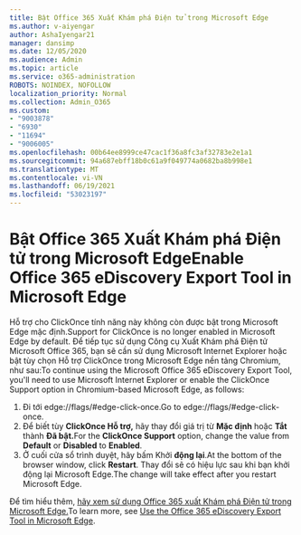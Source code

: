 ```yaml
---
title: Bật Office 365 Xuất Khám phá Điện tử trong Microsoft Edge
ms.author: v-aiyengar
author: AshaIyengar21
manager: dansimp
ms.date: 12/05/2020
ms.audience: Admin
ms.topic: article
ms.service: o365-administration
ROBOTS: NOINDEX, NOFOLLOW
localization_priority: Normal
ms.collection: Admin_O365
ms.custom:
- "9003878"
- "6930"
- "11694"
- "9006005"
ms.openlocfilehash: 00b64ee8999ce47cac1f36a8fc3af32783e2e1a1
ms.sourcegitcommit: 94a687ebff18b0c61a9f049774a0682ba8b998e1
ms.translationtype: MT
ms.contentlocale: vi-VN
ms.lasthandoff: 06/19/2021
ms.locfileid: "53023197"
---
```

# <a name="enable-office-365-ediscovery-export-tool-in-microsoft-edge"></a><span data-ttu-id="7969b-102">Bật Office 365 Xuất Khám phá Điện tử trong Microsoft Edge</span><span class="sxs-lookup"><span data-stu-id="7969b-102">Enable Office 365 eDiscovery Export Tool in Microsoft Edge</span></span>

<span data-ttu-id="7969b-103">Hỗ trợ cho ClickOnce tính năng này không còn được bật trong Microsoft Edge mặc định.</span><span class="sxs-lookup"><span data-stu-id="7969b-103">Support for ClickOnce is no longer enabled in Microsoft Edge by default.</span></span> <span data-ttu-id="7969b-104">Để tiếp tục sử dụng Công cụ Xuất Khám phá Điện tử Microsoft Office 365, bạn sẽ cần sử dụng Microsoft Internet Explorer hoặc bật tùy chọn Hỗ trợ ClickOnce trong Microsoft Edge nền tảng Chromium, như sau:</span><span class="sxs-lookup"><span data-stu-id="7969b-104">To continue using the Microsoft Office 365 eDiscovery Export Tool, you'll need to use Microsoft Internet Explorer or enable the ClickOnce Support option in Chromium-based Microsoft Edge, as follows:</span></span>

1. <span data-ttu-id="7969b-105">Đi tới edge://flags/#edge-click-once.</span><span class="sxs-lookup"><span data-stu-id="7969b-105">Go to edge://flags/#edge-click-once.</span></span>
1. <span data-ttu-id="7969b-106">Để biết tùy **ClickOnce Hỗ trợ,** hãy thay đổi giá trị từ **Mặc định** hoặc **Tắt** thành **Đã bật.**</span><span class="sxs-lookup"><span data-stu-id="7969b-106">For the **ClickOnce Support** option, change the value from **Default** or **Disabled** to **Enabled**.</span></span>
1. <span data-ttu-id="7969b-107">Ở cuối cửa sổ trình duyệt, hãy bấm Khởi **động lại**.</span><span class="sxs-lookup"><span data-stu-id="7969b-107">At the bottom of the browser window, click **Restart**.</span></span> <span data-ttu-id="7969b-108">Thay đổi sẽ có hiệu lực sau khi bạn khởi động lại Microsoft Edge.</span><span class="sxs-lookup"><span data-stu-id="7969b-108">The change will take effect after you restart Microsoft Edge.</span></span>

<span data-ttu-id="7969b-109">Để tìm hiểu thêm, [hãy xem sử dụng Office 365 xuất Khám phá Điện tử trong Microsoft Edge.](https://go.microsoft.com/fwlink/?linkid=2111611)</span><span class="sxs-lookup"><span data-stu-id="7969b-109">To learn more, see [Use the Office 365 eDiscovery Export Tool in Microsoft Edge](https://go.microsoft.com/fwlink/?linkid=2111611).</span></span>
